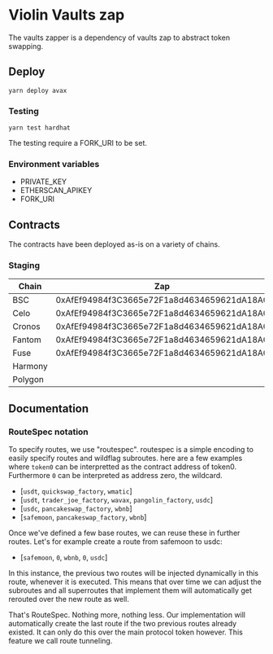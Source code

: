 # Violin Vaults zap
 The vaults zapper is a dependency of vaults zap to abstract token swapping. 

## Deploy
```
yarn deploy avax    
```

### Testing
```
yarn test hardhat 
```

The testing require a FORK_URI to be set.

### Environment variables
- PRIVATE_KEY
- ETHERSCAN_APIKEY
- FORK_URI

## Contracts
The contracts have been deployed as-is on a variety of chains.

### Staging

| Chain   | Zap                                        | ZapHandler                                 | ZapGovernor                                |
| ------- | ------------------------------------------ | ------------------------------------------ | ------------------------------------------ |
| BSC     | 0xAfEf94984f3C3665e72F1a8d4634659621dA18A0 | 0x56E862Da14e4C998dC2c297D17501512A524D527 | 0x757c56d4cd34c448c82a542b836050d3d2Bf3D79 |
| Celo    | 0xAfEf94984f3C3665e72F1a8d4634659621dA18A0 | 0x56E862Da14e4C998dC2c297D17501512A524D527 | 0x757c56d4cd34c448c82a542b836050d3d2Bf3D79 |
| Cronos  | 0xAfEf94984f3C3665e72F1a8d4634659621dA18A0 | 0x56E862Da14e4C998dC2c297D17501512A524D527 | 0x757c56d4cd34c448c82a542b836050d3d2Bf3D79 |
| Fantom  | 0xAfEf94984f3C3665e72F1a8d4634659621dA18A0 | 0x56E862Da14e4C998dC2c297D17501512A524D527 | 0x757c56d4cd34c448c82a542b836050d3d2Bf3D79 | 
| Fuse    | 0xAfEf94984f3C3665e72F1a8d4634659621dA18A0 | 0x56E862Da14e4C998dC2c297D17501512A524D527 | 0x757c56d4cd34c448c82a542b836050d3d2Bf3D79 | 
| Harmony |  | 
| Polygon |  |

## Documentation
### RouteSpec notation
To specify routes, we use "routespec". routespec is a simple encoding to easily specify routes and wildflag subroutes.
here are a few examples where `token0` can be interpretted as the contract address of token0. Furthermore `0` can be interpreted as address zero, the wildcard.

- [`usdt`, `quickswap_factory`, `wmatic`]
- [`usdt`, `trader_joe_factory`, `wavax`, `pangolin_factory`, `usdc`]
- [`usdc`, `pancakeswap_factory`, `wbnb`]
- [`safemoon`, `pancakeswap_factory`, `wbnb`]

Once we've defined a few base routes, we can reuse these in further routes. Let's for example create a route from safemoon to usdc:

- [`safemoon`, `0`, `wbnb`, `0`, `usdc`]

In this instance, the previous two routes will be injected dynamically in this route, whenever it is executed. 
This means that over time we can adjust the subroutes and all superroutes that implement them will automatically get rerouted over the new route as well.

That's RouteSpec. Nothing more, nothing less. Our implementation will automatically create the last route if the two previous routes already existed. It can only do this over the main protocol token however.
This feature we call route tunneling.